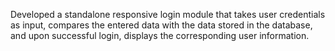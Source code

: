 Developed a standalone responsive login module that takes user credentials as input, compares the entered data with the data stored in the database, and upon
successful login, displays the corresponding user information.

